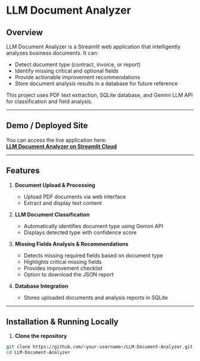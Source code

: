 # LLM Document Analyzer

## Overview
LLM Document Analyzer is a Streamlit web application that intelligently analyzes business documents. It can:

- Detect document type (contract, invoice, or report)  
- Identify missing critical and optional fields  
- Provide actionable improvement recommendations  
- Store document analysis results in a database for future reference  

This project uses PDF text extraction, SQLite database, and Gemini LLM API for classification and field analysis.

---

## Demo / Deployed Site
You can access the live application here:  
[**LLM Document Analyzer on Streamlit Cloud**](https://skillrankproject-uuhg2dr4uuxfr8tymxlwka.streamlit.app/)

---

## Features
1. **Document Upload & Processing**  
   - Upload PDF documents via web interface  
   - Extract and display text content  

2. **LLM Document Classification**  
   - Automatically identifies document type using Gemini API  
   - Displays detected type with confidence score  

3. **Missing Fields Analysis & Recommendations**  
   - Detects missing required fields based on document type  
   - Highlights critical missing fields  
   - Provides improvement checklist  
   - Option to download the JSON report  

4. **Database Integration**  
   - Stores uploaded documents and analysis reports in SQLite  

---

## Installation & Running Locally

1. **Clone the repository**  

```bash
git clone https://github.com/<your-username>/LLM-Document-Analyzer.git
cd LLM-Document-Analyzer
